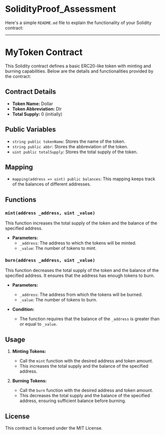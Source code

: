 # SolidityProof_Assessment
Here's a simple `README.md` file to explain the functionality of your Solidity contract:

---

# MyToken Contract

This Solidity contract defines a basic ERC20-like token with minting and burning capabilities. Below are the details and functionalities provided by the contract:

## Contract Details

- **Token Name:** Dollar
- **Token Abbreviation:** Dlr
- **Total Supply:** 0 (initially)

## Public Variables

- `string public tokenName`: Stores the name of the token.
- `string public abbr`: Stores the abbreviation of the token.
- `uint public totalSupply`: Stores the total supply of the token.

## Mapping

- `mapping(address => uint) public balances`: This mapping keeps track of the balances of different addresses.

## Functions

### `mint(address _address, uint _value)`

This function increases the total supply of the token and the balance of the specified address.

- **Parameters:**
  - `_address`: The address to which the tokens will be minted.
  - `_value`: The number of tokens to mint.

### `burn(address _address, uint _value)`

This function decreases the total supply of the token and the balance of the specified address. It ensures that the address has enough tokens to burn.

- **Parameters:**
  - `_address`: The address from which the tokens will be burned.
  - `_value`: The number of tokens to burn.
    
- **Condition:**
  - The function requires that the balance of the `_address` is greater than or equal to `_value`.

## Usage

1. **Minting Tokens:**
   - Call the `mint` function with the desired address and token amount.
   - This increases the total supply and the balance of the specified address.

2. **Burning Tokens:**
   - Call the `burn` function with the desired address and token amount.
   - This decreases the total supply and the balance of the specified address, ensuring sufficient balance before burning.
 
  ## License

This contract is licensed under the MIT License. 
